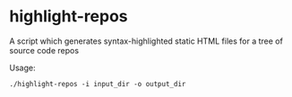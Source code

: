# highlight-repos

A script which generates syntax-highlighted static HTML files for a tree of source code repos

Usage:

```
./highlight-repos -i input_dir -o output_dir
```